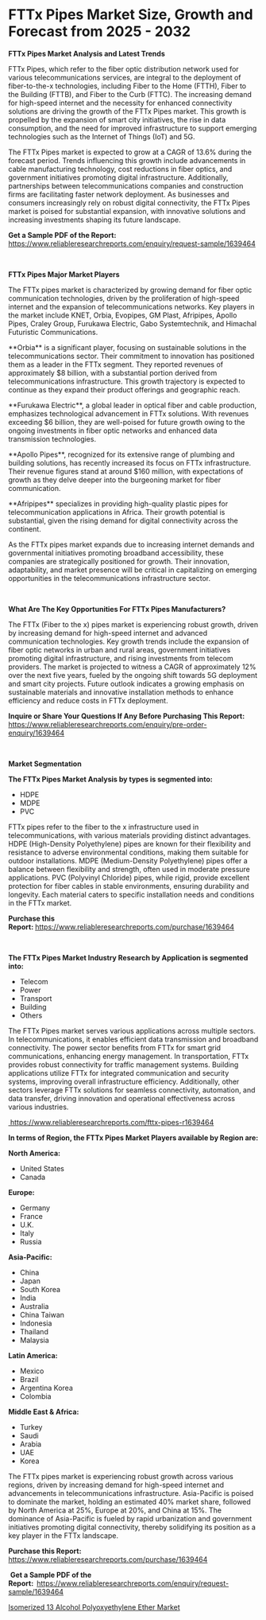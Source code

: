 <p><h1>FTTx Pipes Market Size, Growth and Forecast from 2025 - 2032</h1></p><p><strong>FTTx Pipes Market Analysis and Latest Trends</strong></p>
<p><p>FTTx Pipes, which refer to the fiber optic distribution network used for various telecommunications services, are integral to the deployment of fiber-to-the-x technologies, including Fiber to the Home (FTTH), Fiber to the Building (FTTB), and Fiber to the Curb (FTTC). The increasing demand for high-speed internet and the necessity for enhanced connectivity solutions are driving the growth of the FTTx Pipes market. This growth is propelled by the expansion of smart city initiatives, the rise in data consumption, and the need for improved infrastructure to support emerging technologies such as the Internet of Things (IoT) and 5G.</p><p>The FTTx Pipes market is expected to grow at a CAGR of 13.6% during the forecast period. Trends influencing this growth include advancements in cable manufacturing technology, cost reductions in fiber optics, and government initiatives promoting digital infrastructure. Additionally, partnerships between telecommunications companies and construction firms are facilitating faster network deployment. As businesses and consumers increasingly rely on robust digital connectivity, the FTTx Pipes market is poised for substantial expansion, with innovative solutions and increasing investments shaping its future landscape.</p></p>
<p><strong>Get a Sample PDF of the Report:&nbsp;</strong> <a href="https://www.reliableresearchreports.com/enquiry/request-sample/1639464?utm_campaign=3034&utm_medium=2&utm_source=Github&utm_content=ia&utm_term=02042025&utm_id=fttx-pipes">https://www.reliableresearchreports.com/enquiry/request-sample/1639464</a></p>
<p>&nbsp;</p>
<p><strong>FTTx Pipes Major Market Players</strong></p>
<p><p>The FTTx pipes market is characterized by growing demand for fiber optic communication technologies, driven by the proliferation of high-speed internet and the expansion of telecommunications networks. Key players in the market include KNET, Orbia, Evopipes, GM Plast, Afripipes, Apollo Pipes, Craley Group, Furukawa Electric, Gabo Systemtechnik, and Himachal Futuristic Communications.</p><p>**Orbia** is a significant player, focusing on sustainable solutions in the telecommunications sector. Their commitment to innovation has positioned them as a leader in the FTTx segment. They reported revenues of approximately $8 billion, with a substantial portion derived from telecommunications infrastructure. This growth trajectory is expected to continue as they expand their product offerings and geographic reach.</p><p>**Furukawa Electric**, a global leader in optical fiber and cable production, emphasizes technological advancement in FTTx solutions. With revenues exceeding $6 billion, they are well-poised for future growth owing to the ongoing investments in fiber optic networks and enhanced data transmission technologies.</p><p>**Apollo Pipes**, recognized for its extensive range of plumbing and building solutions, has recently increased its focus on FTTx infrastructure. Their revenue figures stand at around $160 million, with expectations of growth as they delve deeper into the burgeoning market for fiber communication.</p><p>**Afripipes** specializes in providing high-quality plastic pipes for telecommunication applications in Africa. Their growth potential is substantial, given the rising demand for digital connectivity across the continent.</p><p>As the FTTx pipes market expands due to increasing internet demands and governmental initiatives promoting broadband accessibility, these companies are strategically positioned for growth. Their innovation, adaptability, and market presence will be critical in capitalizing on emerging opportunities in the telecommunications infrastructure sector.</p></p>
<p>&nbsp;</p>
<p><strong>What Are The Key Opportunities For FTTx Pipes Manufacturers?</strong></p>
<p><p>The FTTx (Fiber to the x) pipes market is experiencing robust growth, driven by increasing demand for high-speed internet and advanced communication technologies. Key growth trends include the expansion of fiber optic networks in urban and rural areas, government initiatives promoting digital infrastructure, and rising investments from telecom providers. The market is projected to witness a CAGR of approximately 12% over the next five years, fueled by the ongoing shift towards 5G deployment and smart city projects. Future outlook indicates a growing emphasis on sustainable materials and innovative installation methods to enhance efficiency and reduce costs in FTTx deployment.</p></p>
<p><strong>Inquire or Share Your Questions If Any Before Purchasing This Report:</strong> <a href="https://www.reliableresearchreports.com/enquiry/pre-order-enquiry/1639464?utm_campaign=3034&utm_medium=2&utm_source=Github&utm_content=ia&utm_term=02042025&utm_id=fttx-pipes">https://www.reliableresearchreports.com/enquiry/pre-order-enquiry/1639464</a></p>
<p>&nbsp;</p>
<p><strong>Market Segmentation</strong></p>
<p><strong>The FTTx Pipes Market Analysis by types is segmented into:</strong></p>
<p><ul><li>HDPE</li><li>MDPE</li><li>PVC</li></ul></p>
<p><p>FTTx pipes refer to the fiber to the x infrastructure used in telecommunications, with various materials providing distinct advantages. HDPE (High-Density Polyethylene) pipes are known for their flexibility and resistance to adverse environmental conditions, making them suitable for outdoor installations. MDPE (Medium-Density Polyethylene) pipes offer a balance between flexibility and strength, often used in moderate pressure applications. PVC (Polyvinyl Chloride) pipes, while rigid, provide excellent protection for fiber cables in stable environments, ensuring durability and longevity. Each material caters to specific installation needs and conditions in the FTTx market.</p></p>
<p><strong>Purchase this Report:&nbsp;</strong><a href="https://www.reliableresearchreports.com/purchase/1639464?utm_campaign=3034&utm_medium=2&utm_source=Github&utm_content=ia&utm_term=02042025&utm_id=fttx-pipes">https://www.reliableresearchreports.com/purchase/1639464</a></p>
<p>&nbsp;</p>
<p><strong>The FTTx Pipes Market Industry Research by Application is segmented into:</strong></p>
<p><ul><li>Telecom</li><li>Power</li><li>Transport</li><li>Building</li><li>Others</li></ul></p>
<p><p>The FTTx Pipes market serves various applications across multiple sectors. In telecommunications, it enables efficient data transmission and broadband connectivity. The power sector benefits from FTTx for smart grid communications, enhancing energy management. In transportation, FTTx provides robust connectivity for traffic management systems. Building applications utilize FTTx for integrated communication and security systems, improving overall infrastructure efficiency. Additionally, other sectors leverage FTTx solutions for seamless connectivity, automation, and data transfer, driving innovation and operational effectiveness across various industries.</p></p>
<p><a href="https://www.reliableresearchreports.com/fttx-pipes-r1639464?utm_campaign=3034&utm_medium=2&utm_source=Github&utm_content=ia&utm_term=02042025&utm_id=fttx-pipes">&nbsp;https://www.reliableresearchreports.com/fttx-pipes-r1639464</a></p>
<p><strong>In terms of Region, the FTTx Pipes Market Players available by Region are:</strong></p>
<p>
    <p> <strong> North America: </strong>
        <ul>
            <li>United States</li>
            <li>Canada</li>
        </ul>
        </p> 
    <p> <strong> Europe: </strong>
        <ul>
            <li>Germany</li>
            <li>France</li>
            <li>U.K.</li>
            <li>Italy</li>
            <li>Russia</li>
        </ul>
        </p> 
    <p> <strong> Asia-Pacific: </strong>
        <ul>
            <li>China</li>
            <li>Japan</li>
            <li>South Korea</li>
            <li>India</li>
            <li>Australia</li>
            <li>China Taiwan</li>
            <li>Indonesia</li>
            <li>Thailand</li>
            <li>Malaysia</li>
        </ul>
        </p> 
    <p> <strong> Latin America: </strong>
        <ul>
            <li>Mexico</li>
            <li>Brazil</li>
            <li>Argentina Korea</li>
            <li>Colombia</li>
        </ul>
        </p> 
    <p> <strong> Middle East & Africa: </strong>
        <ul>
            <li>Turkey</li>
            <li>Saudi</li>
            <li>Arabia</li>
            <li>UAE</li>
            <li>Korea</li>
        </ul>
    </p>
    </p>
<p><p>The FTTx pipes market is experiencing robust growth across various regions, driven by increasing demand for high-speed internet and advancements in telecommunications infrastructure. Asia-Pacific is poised to dominate the market, holding an estimated 40% market share, followed by North America at 25%, Europe at 20%, and China at 15%. The dominance of Asia-Pacific is fueled by rapid urbanization and government initiatives promoting digital connectivity, thereby solidifying its position as a key player in the FTTx landscape.</p></p>
<p><strong>Purchase this Report: </strong><a href="https://www.reliableresearchreports.com/purchase/1639464?utm_campaign=3034&utm_medium=2&utm_source=Github&utm_content=ia&utm_term=02042025&utm_id=fttx-pipes">https://www.reliableresearchreports.com/purchase/1639464</a></p>
<p>&nbsp;<strong>Get a Sample PDF of the Report:&nbsp;&nbsp;</strong><a href="https://www.reliableresearchreports.com/enquiry/request-sample/1639464?utm_campaign=3034&utm_medium=2&utm_source=Github&utm_content=ia&utm_term=02042025&utm_id=fttx-pipes">https://www.reliableresearchreports.com/enquiry/request-sample/1639464</a></p>
<p><strong></strong></p>
<p><p><a href="https://github.com/watzondechao/Market-Research-Report-List-1/blob/main/isomerized-13-alcohol-polyoxyethylene-ether-market.md?utm_campaign=3034&utm_medium=2&utm_source=Github&utm_content=ia&utm_term=02042025&utm_id=fttx-pipes">Isomerized 13 Alcohol Polyoxyethylene Ether Market</a></p></p>